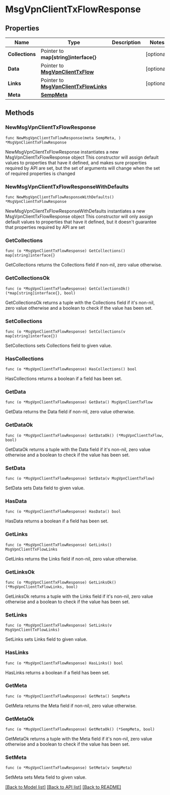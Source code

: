 # MsgVpnClientTxFlowResponse

## Properties

Name | Type | Description | Notes
------------ | ------------- | ------------- | -------------
**Collections** | Pointer to **map[string]interface{}** |  | [optional] 
**Data** | Pointer to [**MsgVpnClientTxFlow**](MsgVpnClientTxFlow.md) |  | [optional] 
**Links** | Pointer to [**MsgVpnClientTxFlowLinks**](MsgVpnClientTxFlowLinks.md) |  | [optional] 
**Meta** | [**SempMeta**](SempMeta.md) |  | 

## Methods

### NewMsgVpnClientTxFlowResponse

`func NewMsgVpnClientTxFlowResponse(meta SempMeta, ) *MsgVpnClientTxFlowResponse`

NewMsgVpnClientTxFlowResponse instantiates a new MsgVpnClientTxFlowResponse object
This constructor will assign default values to properties that have it defined,
and makes sure properties required by API are set, but the set of arguments
will change when the set of required properties is changed

### NewMsgVpnClientTxFlowResponseWithDefaults

`func NewMsgVpnClientTxFlowResponseWithDefaults() *MsgVpnClientTxFlowResponse`

NewMsgVpnClientTxFlowResponseWithDefaults instantiates a new MsgVpnClientTxFlowResponse object
This constructor will only assign default values to properties that have it defined,
but it doesn't guarantee that properties required by API are set

### GetCollections

`func (o *MsgVpnClientTxFlowResponse) GetCollections() map[string]interface{}`

GetCollections returns the Collections field if non-nil, zero value otherwise.

### GetCollectionsOk

`func (o *MsgVpnClientTxFlowResponse) GetCollectionsOk() (*map[string]interface{}, bool)`

GetCollectionsOk returns a tuple with the Collections field if it's non-nil, zero value otherwise
and a boolean to check if the value has been set.

### SetCollections

`func (o *MsgVpnClientTxFlowResponse) SetCollections(v map[string]interface{})`

SetCollections sets Collections field to given value.

### HasCollections

`func (o *MsgVpnClientTxFlowResponse) HasCollections() bool`

HasCollections returns a boolean if a field has been set.

### GetData

`func (o *MsgVpnClientTxFlowResponse) GetData() MsgVpnClientTxFlow`

GetData returns the Data field if non-nil, zero value otherwise.

### GetDataOk

`func (o *MsgVpnClientTxFlowResponse) GetDataOk() (*MsgVpnClientTxFlow, bool)`

GetDataOk returns a tuple with the Data field if it's non-nil, zero value otherwise
and a boolean to check if the value has been set.

### SetData

`func (o *MsgVpnClientTxFlowResponse) SetData(v MsgVpnClientTxFlow)`

SetData sets Data field to given value.

### HasData

`func (o *MsgVpnClientTxFlowResponse) HasData() bool`

HasData returns a boolean if a field has been set.

### GetLinks

`func (o *MsgVpnClientTxFlowResponse) GetLinks() MsgVpnClientTxFlowLinks`

GetLinks returns the Links field if non-nil, zero value otherwise.

### GetLinksOk

`func (o *MsgVpnClientTxFlowResponse) GetLinksOk() (*MsgVpnClientTxFlowLinks, bool)`

GetLinksOk returns a tuple with the Links field if it's non-nil, zero value otherwise
and a boolean to check if the value has been set.

### SetLinks

`func (o *MsgVpnClientTxFlowResponse) SetLinks(v MsgVpnClientTxFlowLinks)`

SetLinks sets Links field to given value.

### HasLinks

`func (o *MsgVpnClientTxFlowResponse) HasLinks() bool`

HasLinks returns a boolean if a field has been set.

### GetMeta

`func (o *MsgVpnClientTxFlowResponse) GetMeta() SempMeta`

GetMeta returns the Meta field if non-nil, zero value otherwise.

### GetMetaOk

`func (o *MsgVpnClientTxFlowResponse) GetMetaOk() (*SempMeta, bool)`

GetMetaOk returns a tuple with the Meta field if it's non-nil, zero value otherwise
and a boolean to check if the value has been set.

### SetMeta

`func (o *MsgVpnClientTxFlowResponse) SetMeta(v SempMeta)`

SetMeta sets Meta field to given value.



[[Back to Model list]](../README.md#documentation-for-models) [[Back to API list]](../README.md#documentation-for-api-endpoints) [[Back to README]](../README.md)



